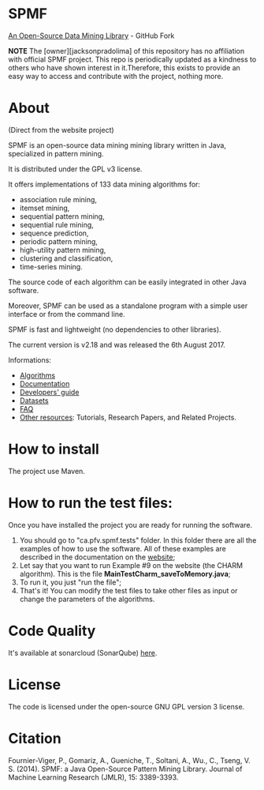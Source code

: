 # SPMF
[An Open-Source Data Mining Library](http://www.philippe-fournier-viger.com/spmf/) - GitHub Fork

**NOTE** The [owner][jacksonpradolima] of this repository has no affiliation with official SPMF project. This repo is periodically updated as a kindness to others who
have shown interest in it.Therefore, this exists to provide an easy way to access and contribute with the project, nothing more.

# About
(Direct from the website project)

SPMF is an open-source data mining mining library written in Java, specialized in pattern mining.

It is distributed under the GPL v3 license.

It offers implementations of 133 data mining algorithms for:
- association rule mining,
- itemset mining,
- sequential pattern mining,
- sequential rule mining,
- sequence prediction,
- periodic pattern mining, 
- high-utility pattern mining,
- clustering and classification,
- time-series mining.

The source code of each algorithm can be easily integrated in other Java software.

Moreover, SPMF can be used as a standalone program with a simple user interface or from the command line.

SPMF is fast and lightweight (no dependencies to other libraries).

The current version is v2.18 and was released the 6th August 2017. 

Informations:
- [Algorithms](http://www.philippe-fournier-viger.com/spmf/index.php?link=algorithms.php)
- [Documentation](http://www.philippe-fournier-viger.com/spmf/index.php?link=documentation.php)
- [Developers' guide](http://www.philippe-fournier-viger.com/spmf/developers.php)
- [Datasets](http://www.philippe-fournier-viger.com/spmf/index.php?link=datasets.php)
- [FAQ](http://www.philippe-fournier-viger.com/spmf/index.php?link=FAQ.php)
- [Other resources](http://www.philippe-fournier-viger.com/spmf/index.php?link=resources.php): Tutorials, Research Papers, and Related Projects.


# How to install

The project use Maven.

# How to run the test files:

Once you have installed the project you are ready for running the software. 

1. You should go to "ca.pfv.spmf.tests" folder. In this folder there are all the examples of how to use the software. All of these examples are  described in the documentation on the [website](http://www.philippe-fournier-viger.com/spmf/);
2. Let say that you want to run Example #9 on the website (the CHARM algorithm). This is the file **MainTestCharm_saveToMemory.java**;
3. To run it, you just "run the file";
4. That's it! You can modify the test files to take other files as input or change the parameters of the algorithms.

# Code Quality

It's available at sonarcloud (SonarQube) [here](https://sonarcloud.io/dashboard?id=ca.pfv%3ASPMF).

# License

The code is licensed under the open-source GNU GPL version 3 license.

# Citation

Fournier-Viger, P., Gomariz, A., Gueniche, T., Soltani, A., Wu., C., Tseng, V. S. (2014). SPMF: a Java Open-Source Pattern Mining Library. Journal of Machine Learning Research (JMLR), 15: 3389-3393.
